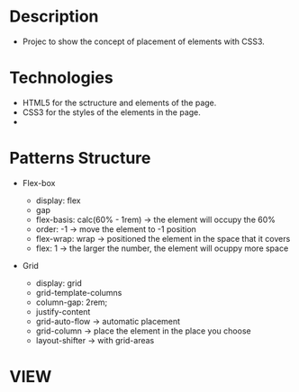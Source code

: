 # Description
- Projec to show the concept of placement of elements with CSS3.

# Technologies 
- HTML5 for the sctructure and elements of the page.
- CSS3 for the styles of the elements in the page.
- 
# Patterns Structure
- Flex-box
    - display: flex
    - gap
    - flex-basis: calc(60% - 1rem) -> the element will occupy the 60% 
    - order: -1 -> move the element to -1 position
    - flex-wrap: wrap -> positioned the element in the space that it covers
    - flex: 1 -> the larger the number, the element will ocuppy more space

- Grid
    - display: grid
    - grid-template-columns
    - column-gap: 2rem;
    - justify-content
    - grid-auto-flow -> automatic placement
    - grid-column -> place the element in the place you choose
    - layout-shifter -> with grid-areas  

# VIEW
